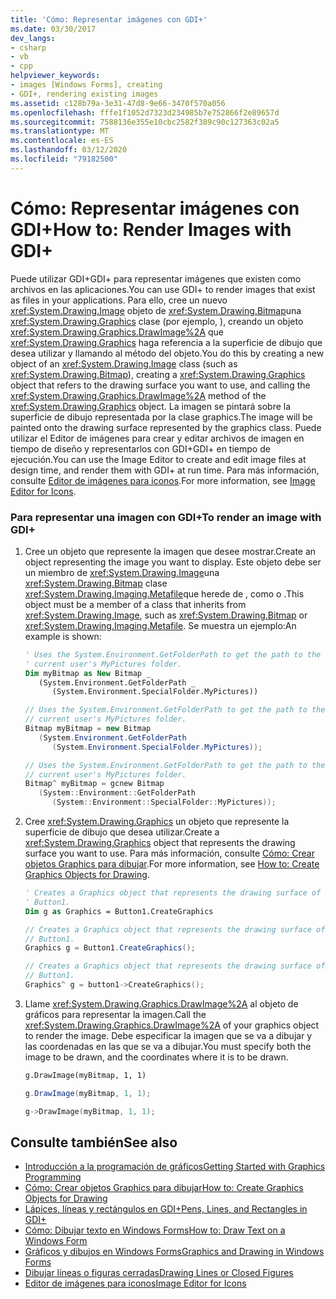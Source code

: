 ```yaml
---
title: 'Cómo: Representar imágenes con GDI+'
ms.date: 03/30/2017
dev_langs:
- csharp
- vb
- cpp
helpviewer_keywords:
- images [Windows Forms], creating
- GDI+, rendering existing images
ms.assetid: c128b79a-3e31-47d8-9e66-3470f570a056
ms.openlocfilehash: fffe1f1052d7323d234985b7e752866f2e89657d
ms.sourcegitcommit: 7588136e355e10cbc2582f389c90c127363c02a5
ms.translationtype: MT
ms.contentlocale: es-ES
ms.lasthandoff: 03/12/2020
ms.locfileid: "79182500"
---
```

# <a name="how-to-render-images-with-gdi"></a><span data-ttu-id="4e91b-102">Cómo: Representar imágenes con GDI+</span><span class="sxs-lookup"><span data-stu-id="4e91b-102">How to: Render Images with GDI+</span></span>
<span data-ttu-id="4e91b-103">Puede utilizar GDI+GDI+ para representar imágenes que existen como archivos en las aplicaciones.</span><span class="sxs-lookup"><span data-stu-id="4e91b-103">You can use GDI+ to render images that exist as files in your applications.</span></span> <span data-ttu-id="4e91b-104">Para ello, cree un nuevo <xref:System.Drawing.Image> objeto de <xref:System.Drawing.Bitmap>una <xref:System.Drawing.Graphics> clase (por ejemplo, ), creando un objeto <xref:System.Drawing.Graphics.DrawImage%2A> que <xref:System.Drawing.Graphics> haga referencia a la superficie de dibujo que desea utilizar y llamando al método del objeto.</span><span class="sxs-lookup"><span data-stu-id="4e91b-104">You do this by creating a new object of an <xref:System.Drawing.Image> class (such as <xref:System.Drawing.Bitmap>), creating a <xref:System.Drawing.Graphics> object that refers to the drawing surface you want to use, and calling the <xref:System.Drawing.Graphics.DrawImage%2A> method of the <xref:System.Drawing.Graphics> object.</span></span> <span data-ttu-id="4e91b-105">La imagen se pintará sobre la superficie de dibujo representada por la clase graphics.</span><span class="sxs-lookup"><span data-stu-id="4e91b-105">The image will be painted onto the drawing surface represented by the graphics class.</span></span> <span data-ttu-id="4e91b-106">Puede utilizar el Editor de imágenes para crear y editar archivos de imagen en tiempo de diseño y representarlos con GDI+GDI+ en tiempo de ejecución.</span><span class="sxs-lookup"><span data-stu-id="4e91b-106">You can use the Image Editor to create and edit image files at design time, and render them with GDI+ at run time.</span></span> <span data-ttu-id="4e91b-107">Para más información, consulte [Editor de imágenes para iconos](/cpp/windows/image-editor-for-icons).</span><span class="sxs-lookup"><span data-stu-id="4e91b-107">For more information, see [Image Editor for Icons](/cpp/windows/image-editor-for-icons).</span></span>  
  
### <a name="to-render-an-image-with-gdi"></a><span data-ttu-id="4e91b-108">Para representar una imagen con GDI+</span><span class="sxs-lookup"><span data-stu-id="4e91b-108">To render an image with GDI+</span></span>  
  
1. <span data-ttu-id="4e91b-109">Cree un objeto que represente la imagen que desee mostrar.</span><span class="sxs-lookup"><span data-stu-id="4e91b-109">Create an object representing the image you want to display.</span></span> <span data-ttu-id="4e91b-110">Este objeto debe ser un miembro de <xref:System.Drawing.Image>una <xref:System.Drawing.Bitmap> clase <xref:System.Drawing.Imaging.Metafile>que herede de , como o .</span><span class="sxs-lookup"><span data-stu-id="4e91b-110">This object must be a member of a class that inherits from <xref:System.Drawing.Image>, such as <xref:System.Drawing.Bitmap> or <xref:System.Drawing.Imaging.Metafile>.</span></span> <span data-ttu-id="4e91b-111">Se muestra un ejemplo:</span><span class="sxs-lookup"><span data-stu-id="4e91b-111">An example is shown:</span></span>  
  
    ```vb  
    ' Uses the System.Environment.GetFolderPath to get the path to the
    ' current user's MyPictures folder.  
    Dim myBitmap as New Bitmap _  
       (System.Environment.GetFolderPath _  
          (System.Environment.SpecialFolder.MyPictures))  
    ```  
  
    ```csharp  
    // Uses the System.Environment.GetFolderPath to get the path to the
    // current user's MyPictures folder.  
    Bitmap myBitmap = new Bitmap  
       (System.Environment.GetFolderPath  
          (System.Environment.SpecialFolder.MyPictures));  
    ```  
  
    ```cpp  
    // Uses the System.Environment.GetFolderPath to get the path to the
    // current user's MyPictures folder.  
    Bitmap^ myBitmap = gcnew Bitmap  
       (System::Environment::GetFolderPath  
          (System::Environment::SpecialFolder::MyPictures));  
    ```  
  
2. <span data-ttu-id="4e91b-112">Cree <xref:System.Drawing.Graphics> un objeto que represente la superficie de dibujo que desea utilizar.</span><span class="sxs-lookup"><span data-stu-id="4e91b-112">Create a <xref:System.Drawing.Graphics> object that represents the drawing surface you want to use.</span></span> <span data-ttu-id="4e91b-113">Para más información, consulte [Cómo: Crear objetos Graphics para dibujar](how-to-create-graphics-objects-for-drawing.md).</span><span class="sxs-lookup"><span data-stu-id="4e91b-113">For more information, see [How to: Create Graphics Objects for Drawing](how-to-create-graphics-objects-for-drawing.md).</span></span>  
  
    ```vb  
    ' Creates a Graphics object that represents the drawing surface of
    ' Button1.  
    Dim g as Graphics = Button1.CreateGraphics  
    ```  
  
    ```csharp  
    // Creates a Graphics object that represents the drawing surface of
    // Button1.  
    Graphics g = Button1.CreateGraphics();  
    ```  
  
    ```cpp  
    // Creates a Graphics object that represents the drawing surface of
    // Button1.  
    Graphics^ g = button1->CreateGraphics();  
    ```  
  
3. <span data-ttu-id="4e91b-114">Llame <xref:System.Drawing.Graphics.DrawImage%2A> al objeto de gráficos para representar la imagen.</span><span class="sxs-lookup"><span data-stu-id="4e91b-114">Call the <xref:System.Drawing.Graphics.DrawImage%2A> of your graphics object to render the image.</span></span> <span data-ttu-id="4e91b-115">Debe especificar la imagen que se va a dibujar y las coordenadas en las que se va a dibujar.</span><span class="sxs-lookup"><span data-stu-id="4e91b-115">You must specify both the image to be drawn, and the coordinates where it is to be drawn.</span></span>  
  
    ```vb  
    g.DrawImage(myBitmap, 1, 1)  
    ```  
  
    ```csharp  
    g.DrawImage(myBitmap, 1, 1);  
    ```  
  
    ```cpp  
    g->DrawImage(myBitmap, 1, 1);  
    ```  
  
## <a name="see-also"></a><span data-ttu-id="4e91b-116">Consulte también</span><span class="sxs-lookup"><span data-stu-id="4e91b-116">See also</span></span>

- [<span data-ttu-id="4e91b-117">Introducción a la programación de gráficos</span><span class="sxs-lookup"><span data-stu-id="4e91b-117">Getting Started with Graphics Programming</span></span>](getting-started-with-graphics-programming.md)
- [<span data-ttu-id="4e91b-118">Cómo: Crear objetos Graphics para dibujar</span><span class="sxs-lookup"><span data-stu-id="4e91b-118">How to: Create Graphics Objects for Drawing</span></span>](how-to-create-graphics-objects-for-drawing.md)
- [<span data-ttu-id="4e91b-119">Lápices, líneas y rectángulos en GDI+</span><span class="sxs-lookup"><span data-stu-id="4e91b-119">Pens, Lines, and Rectangles in GDI+</span></span>](pens-lines-and-rectangles-in-gdi.md)
- [<span data-ttu-id="4e91b-120">Cómo: Dibujar texto en Windows Forms</span><span class="sxs-lookup"><span data-stu-id="4e91b-120">How to: Draw Text on a Windows Form</span></span>](how-to-draw-text-on-a-windows-form.md)
- [<span data-ttu-id="4e91b-121">Gráficos y dibujos en Windows Forms</span><span class="sxs-lookup"><span data-stu-id="4e91b-121">Graphics and Drawing in Windows Forms</span></span>](graphics-and-drawing-in-windows-forms.md)
- [<span data-ttu-id="4e91b-122">Dibujar líneas o figuras cerradas</span><span class="sxs-lookup"><span data-stu-id="4e91b-122">Drawing Lines or Closed Figures</span></span>](/cpp/windows/drawing-lines-or-closed-figures-image-editor-for-icons)
- [<span data-ttu-id="4e91b-123">Editor de imágenes para iconos</span><span class="sxs-lookup"><span data-stu-id="4e91b-123">Image Editor for Icons</span></span>](/cpp/windows/image-editor-for-icons)
